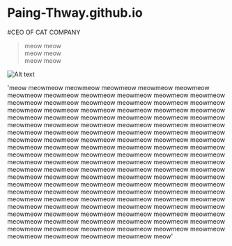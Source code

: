 # Paing-Thway.github.io

#CEO OF CAT COMPANY
>meow meow</br>
>meow meow</br>
>meow meow</br>

![Alt text](https://encrypted-tbn0.gstatic.com/images?q=tbn:ANd9GcQFz5fYgrepcP696Zm4ZtlldGLC6hEr83HUhDcUWJoyK2l-Rqp2YrkMskunDA_R5Hy-722xpQrOgG2-ZhAuOhuQ1aBRtwaf4jp3tfRNlNQKmg)

'meow meowmeow meowmeow meowmeow meowmeow meowmeow meowmeow meowmeow meowmeow meowmeow meowmeow meowmeow meowmeow meowmeow meowmeow meowmeow meowmeow meowmeow meowmeow meowmeow meowmeow meowmeow meowmeow meowmeow meowmeow meowmeow meowmeow meowmeow meowmeow meowmeow meowmeow meowmeow meowmeow meowmeow meowmeow meowmeow meowmeow meowmeow meowmeow meowmeow meowmeow meowmeow meowmeow meowmeow meowmeow meowmeow meowmeow meowmeow meowmeow meowmeow meowmeow meowmeow meowmeow meowmeow meowmeow meowmeow meowmeow meowmeow meowmeow meowmeow meowmeow meowmeow meowmeow meowmeow meowmeow meowmeow meowmeow meowmeow meowmeow meowmeow meowmeow meowmeow meowmeow meowmeow meowmeow meowmeow meowmeow meowmeow meowmeow meowmeow meowmeow meowmeow meowmeow meowmeow meowmeow meowmeow meowmeow meowmeow meowmeow meowmeow meowmeow meowmeow meowmeow meowmeow meowmeow meowmeow meowmeow meowmeow meowmeow meowmeow meowmeow meowmeow meowmeow meowmeow meowmeow meowmeow meowmeow meowmeow meowmeow meowmeow meowmeow meowmeow meowmeow meowmeow meowmeow meowmeow meowmeow meowmeow meowmeow meowmeow meowmeow meowmeow meowmeow meowmeow meow'
